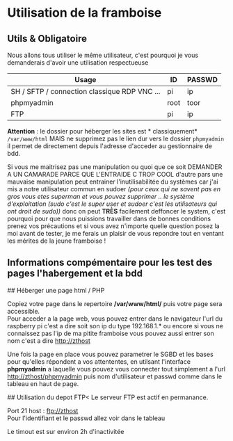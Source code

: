 # Utilisation de la framboise
## Utils & Obligatoire

Nous allons tous utiliser le même utilisateur, c'est pourquoi je vous demanderais d'avoir une utilisation respectueuse
 
|Usage						|ID	|PASSWD|
|-----------------------------------------------|-------|------|
|SH / SFTP / connection classique RDP VNC ...	|pi	|ip    |
|phpmyadmin					|root	|toor  |
|FTP						|pi	|ip    |

      
**Attention** : le dossier pour héberger les sites est *
classiquement* `/var/www/html` MAIS ne supprimez pas le lien dur vers le dossier `phpmyadmin` il permet de directement depuis l'adresse d'acceder au gestionnaire de bdd.


Si vous me maitrisez pas une manipulation ou quoi que ce soit DEMANDER A UN CAMARADE PARCE QUE L'ENTRAIDE C TROP COOL d'autre pars une mauvaise manipulation peut entrainer l'inutilisabilitée du systèmes car j'ai mis a notre utilisateur commun en sudoer *(pour ceux qui ne savent pas en gros vous etes superman et vous pouvez supprimer .. le système d'exploitation (sudo c'est le super user et sudoer c'est les utilisateurs qui ont droit de sudo))* donc on peut **TRÈS** facilement deffoncer le system, c'est pourquoi pour que nous puissions travailler dans de bonnes conditions prenez vos précautions et si vous avez n'importe quelle question posez la moi avant de tester, je me ferais un plaisir de vous repondre tout en ventant les mérites de la jeune framboise !
      
  
## Informations compémentaire pour les test des pages l'habergement et la bdd

## Héberger une page html / PHP

Copiez votre page dans le repertoire <b>/var/www/html/</b> puis votre page sera accessible.<br>
Pour acceder a la page web, vous pouvez entrer dans le navigateur l'url du raspberry pi c'est a dire soit son ip du type 192.168.1.* ou encore si vous ne connaissez pas l'ip de ma pitite framboise vous pouvez aussi entrer son nom c'est a dire <a href="http://zthost/">http://zthost</a>


Une fois la page en place vous pouvez parametrer le SGBD et les bases pour qu'elles répondent a vos attententes, en utilsant l'interface <b>phpmyadmin</b> a laquelle vous pouvez vous connecter tout simplement a l'url <a href="http://zthost/phpmyadmin">http://zthost/phpmyadmin</a> puis nom d'utilisateur et passwd comme dans le tableau en haut de page.

## Utilisation du depot FTP<
Le serveur FTP est actif en permanance.


Port 21 host : <a href="ftp://pi:ip@zthost">ftp://zthost</a><br>
Pour l'identifiant et le passwd allez voir dans le tableau


Le timout est sur environ 2h d'inactivitée
   
